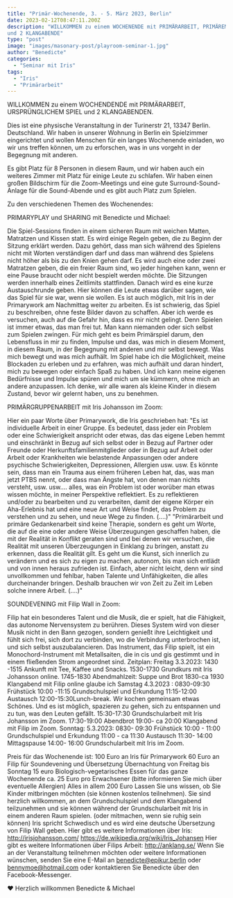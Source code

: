 ```yaml
---
title: "Primär-Wochenende, 3. - 5. März 2023, Berlin"
date: 2023-02-12T08:47:11.200Z
description: "WILLKOMMEN zu einem WOCHENENDE mit PRIMÄRARBEIT, PRIMÄREM SPIEL
und 2 KLANGABENDE"
type: "post"
image: "images/masonary-post/playroom-seminar-1.jpg"
author: "Benedicte"
categories: 
  - "Seminar mit Iris"
tags:
  - "Iris"
  - "Primärarbeit"
---
```


WILLKOMMEN zu einem WOCHENDENDE mit PRIMÄRARBEIT, URSPRÜNGLICHEM SPIEL
und 2 KLANGABENDEN.

Dies ist eine physische Veranstaltung in der Turinerstr 21, 13347 Berlin. Deutschland. Wir haben in unserer Wohnung in Berlin ein Spielzimmer eingerichtet und wollen Menschen für ein langes Wochenende einladen, wo wir uns treffen können, um zu erforschen, was in uns vorgeht in der Begegnung mit anderen.

Es gibt Platz für 8 Personen in diesem Raum, und wir haben auch ein weiteres Zimmer mit Platz für einige Leute zu schlafen.
Wir haben einen großen Bildschirm für die Zoom-Meetings und eine gute Surround-Sound-Anlage für die Sound-Abende und es gibt auch Platz zum Spielen.

Zu den verschiedenen Themen des Wochenendes:

PRIMARYPLAY und SHARING mit Benedicte und Michael:

Die Spiel-Sessions finden in einem sicheren Raum mit weichen Matten, Matratzen und Kissen statt. Es wird einige Regeln geben, die zu Beginn der Sitzung erklärt werden. Dazu gehört, dass man sich während des Spielens nicht mit Worten verständigen darf und dass man während des Spielens nicht höher als bis zu den Knien gehen darf. Es wird auch eine oder zwei Matratzen geben, die ein freier Raum sind, wo jeder hingehen kann, wenn er eine Pause braucht oder nicht bespielt werden möchte. Die Sitzungen werden innerhalb eines Zeitlimits stattfinden.
Danach wird es eine kurze Austauschrunde geben. Hier können die Leute etwas darüber sagen, wie das Spiel für sie war, wenn sie wollen. Es ist auch möglich, mit Iris in der Primarywork am Nachmittag weiter zu arbeiten.
Es ist schwierig, das Spiel zu beschreiben, ohne feste Bilder davon zu schaffen. Aber ich werde es versuchen, auch auf die Gefahr hin, dass es mir nicht gelingt.
Denn Spielen ist immer etwas, das man frei tut. Man kann niemanden oder sich selbst zum Spielen zwingen.
Für mich geht es beim Primärspiel darum, den Lebensfluss in mir zu finden, Impulse und das, was mich in diesem Moment, in diesem Raum, in der Begegnung mit anderen und mir selbst bewegt. Was mich bewegt und was mich aufhält.
Im Spiel habe ich die Möglichkeit, meine Blockaden zu erleben und zu erfahren, was mich aufhält und daran hindert, mich zu bewegen oder einfach Spaß zu haben. Und ich kann meine eigenen Bedürfnisse und Impulse spüren und mich um sie kümmern, ohne mich an andere anzupassen.
Ich denke, wir alle waren als kleine Kinder in diesem Zustand, bevor wir gelernt haben, uns zu benehmen.

PRIMÄRGRUPPENARBEIT mit Iris Johansson im Zoom:

Hier ein paar Worte über Primarywork, die Iris geschrieben hat:
"Es ist individuelle Arbeit in einer Gruppe. Es bedeutet, dass jeder ein Problem oder eine Schwierigkeit anspricht oder etwas, das das eigene Leben hemmt und einschränkt in Bezug auf sich selbst oder in Bezug auf Partner oder Freunde oder Herkunftsfamilienmitglieder oder in Bezug auf Arbeit oder Arbeit oder Krankheiten wie belastende Anpassungen oder andere psychische Schwierigkeiten, Depressionen, Allergien usw. usw. Es könnte sein, dass man ein Trauma aus einem früheren Leben hat, das, was man jetzt PTBS nennt, oder dass man Ängste hat, von denen man nichts versteht, usw. usw.... alles, was ein Problem ist oder worüber man etwas wissen möchte, in meiner Perspektive reflektiert. Es zu reflektieren und/oder zu bearbeiten und zu verarbeiten, damit der eigene Körper ein Aha-Erlebnis hat und eine neue Art und Weise findet, das Problem zu verstehen und zu sehen, und neue Wege zu finden. (....)"
"Primärarbeit und primäre Gedankenarbeit sind keine Therapie, sondern es geht um Worte, die auf die eine oder andere Weise Überzeugungen geschaffen haben, die mit der Realität in Konflikt geraten sind und bei denen wir versuchen, die Realität mit unseren Überzeugungen in Einklang zu bringen, anstatt zu erkennen, dass die Realität gilt. Es geht um die Kunst, sich innerlich zu verändern und es sich zu eigen zu machen, autonom, bis man sich entlädt und von innen heraus zufrieden ist. Einfach, aber nicht leicht, denn wir sind unvollkommen und fehlbar, haben Talente und Unfähigkeiten, die alles durcheinander bringen. Deshalb brauchen wir von Zeit zu Zeit im Leben solche innere Arbeit. (....)"

SOUNDEVENING mit Filip Wall in Zoom:

Filip hat ein besonderes Talent und die Musik, die er spielt, hat die Fähigkeit, das autonome Nervensystem zu berühren. Dieses System wird von dieser Musik nicht in den Bann gezogen, sondern genießt ihre Leichtigkeit und fühlt sich frei, sich dort zu verbinden, wo die Verbindung unterbrochen ist, und sich selbst auszubalancieren.
Das Instrument, das Filip spielt, ist ein Monochord-Instrument mit Metallsaiten, die in cis und gis gestimmt und in einem fließenden Strom angeordnet sind.
Zeitplan:
Freitag 3.3.2023:
1430 -1515 Ankunft mit Tee, Kaffee und Snacks.
1530-1730 Grundkurs mit Iris Johansson online.
1745-1830 Abendmahlzeit: Suppe und Brot
1830-ca 1930 Klangabend mit Filip online glaube ich
Samstag 4.3.2023 :
0830-09:30 Frühstück
10:00 -11:15 Grundschulspiel und Erkundung
11:15-12:00 Austausch
12:00-15:30Lunch-break. Wir kochen gemeinsam etwas Schönes. Und es ist möglich, spazieren zu gehen, sich zu entspannen und zu tun, was den Leuten gefällt.
15:30-17:30 Grundschularbeit mit Iris Johansson im Zoom.
17:30-19:00 Abendbrot
19:00- ca 20:00 Klangabend
mit Filip im Zoom.
Sonntag: 5.3.2023:
0830- 09:30 Frühstück
10:00 - 11:00 Grundschulspiel und Erkundung
11:00 - ca 11:30 Austausch
11:30- 14:00 Mittagspause
14:00- 16:00 Grundschularbeit mit Iris im Zoom.

Preis für das Wochenende ist:
100 Euro an Iris für Primarywork
60 Euro an Filip für Soundevening und Übersetzung
Übernachtung von Freitag bis Sonntag 15 euro
Biologisch-vegetarisches Essen für das ganze Wochenende ca. 25 Euro pro Erwachsener (bitte informieren Sie mich über eventuelle Allergien)
Alles in allem 200 Euro
Lassen Sie uns wissen, ob Sie Kinder mitbringen möchten (sie können kostenlos teilnehmen). Sie sind herzlich willkommen, an dem Grundschulspiel und dem Klangabend teilzunehmen und sie können während der Grundschularbeit mit Iris in einem anderen Raum spielen. (oder mitmachen, wenn sie ruhig sein können)
Iris spricht Schwedisch und es wird eine deutsche Übersetzung von Filip Wall geben.
Hier gibt es weitere Informationen über Iris:
http://irisjohansson.com/
https://de.wikipedia.org/wiki/Iris_Johansen
Hier gibt es weitere Informationen über Filips Arbeit:
http://anklang.se/
Wenn Sie an der Veranstaltung teilnehmen möchten oder weitere Informationen wünschen, senden Sie eine E-Mail an benedicte@epikur.berlin oder bennymoe@hotmail.com oder kontaktieren Sie Benedicte über den Facebook-Messenger.

❤️ Herzlich willkommen
Benedicte & Michael